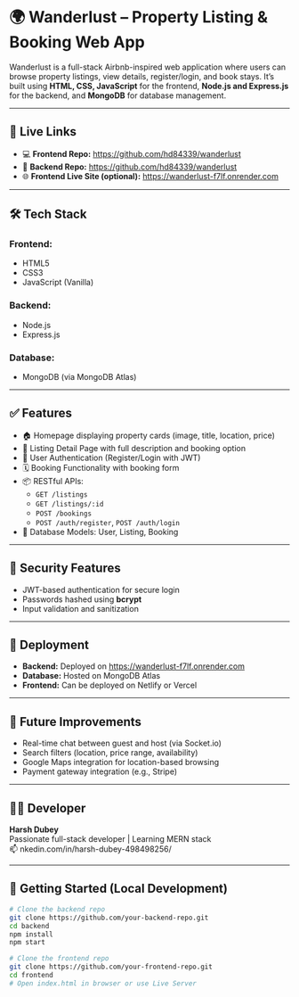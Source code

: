 # 🌍 Wanderlust – Property Listing & Booking Web App

Wanderlust is a full-stack Airbnb-inspired web application where users can browse property listings, view details, register/login, and book stays. It’s built using **HTML, CSS, JavaScript** for the frontend, **Node.js and Express.js** for the backend, and **MongoDB** for database management.

---

## 🔗 Live Links


- 💻 **Frontend Repo:** https://github.com/hd84339/wanderlust
- 🔧 **Backend Repo:** https://github.com/hd84339/wanderlust
- 🌐 **Frontend Live Site (optional):** https://wanderlust-f7lf.onrender.com

---

## 🛠️ Tech Stack

### Frontend:
- HTML5
- CSS3
- JavaScript (Vanilla)

### Backend:
- Node.js
- Express.js

### Database:
- MongoDB (via MongoDB Atlas)

---

## ✅ Features

- 🏠 Homepage displaying property cards (image, title, location, price)
- 📄 Listing Detail Page with full description and booking option
- 🔐 User Authentication (Register/Login with JWT)
- 🗓️ Booking Functionality with booking form
- 📦 RESTful APIs:  
  - `GET /listings`  
  - `GET /listings/:id`  
  - `POST /bookings`  
  - `POST /auth/register`, `POST /auth/login`
- 💾 Database Models: User, Listing, Booking

---

## 🔐 Security Features

- JWT-based authentication for secure login
- Passwords hashed using **bcrypt**
- Input validation and sanitization

---

## 🚀 Deployment

- **Backend:** Deployed on https://wanderlust-f7lf.onrender.com
- **Database:** Hosted on MongoDB Atlas
- **Frontend:** Can be deployed on Netlify or Vercel

---

## 🧠 Future Improvements

- Real-time chat between guest and host (via Socket.io)
- Search filters (location, price range, availability)
- Google Maps integration for location-based browsing
- Payment gateway integration (e.g., Stripe)

---

## 🙋‍♂️ Developer

**Harsh Dubey**  
Passionate full-stack developer | Learning MERN stack  
📫 nkedin.com/in/harsh-dubey-498498256/

---

## 📂 Getting Started (Local Development)

```bash
# Clone the backend repo
git clone https://github.com/your-backend-repo.git
cd backend
npm install
npm start

# Clone the frontend repo
git clone https://github.com/your-frontend-repo.git
cd frontend
# Open index.html in browser or use Live Server
